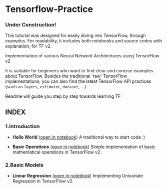 # Tensorflow-Practice

### Under Construction!  

This tutorial was designed for easily diving into TensorFlow, through examples. For readability, it includes both notebooks and source codes with explanation, for TF v2.

Implementation of various Neural Network Architectures using TensorFlow v2 

It is suitable for beginners who want to find clear and concise examples about TensorFlow. Besides the traditional 'raw' TensorFlow implementations, you can also find the latest TensorFlow API practices (such as `layers`, `estimator`, `dataset`, ...).

Readme will guide you step by step towards learning TF


## INDEX

### 1.Introduction
- **Hello World** ([open in notebook](https://github.com/siddhantjain07/Tensorflow-Practice/blob/master/HelloWorld.ipynb)) A traditional way to start code :)

- **Basic Operations** ([open in notebook](https://github.com/siddhantjain07/Tensorflow-Practice/blob/master/BasicOperations.ipynb)) Simple implementation of basic mathematical operations in TensorFlow v2.


### 2.Basic Models
- **Linear Regression** ([open in notebbok](https://github.com/siddhantjain07/Tensorflow-Practice/blob/master/Linear_Regression.ipynb)) Implementing Univariate Regression in TensorFlow v2.
